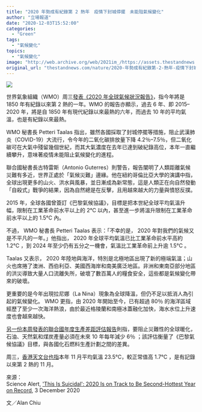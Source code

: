 ```yaml
---
title: "2020 年勢成有紀錄第 2 熱年　疫情下封城停擺　未能阻氣候變化"
author: "立場報道"
date: "2020-12-03T15:52:00"
categories:
  - "Green"
tags:
  - "氣候變化"
topics:
  - "氣候變化"
image: "http://web.archive.org/web/2021im_/https://assets.thestandnews.com/media/photos/20201008-0920copy_62C7L_9H5jSg3.png"
original_url: "thestandnews.com/nature/2020-年勢成有紀錄第-2-熱年-疫情下封城停擺-未能阻氣候變化"
---
```

![](http://web.archive.org/web/2021im_/https://assets.thestandnews.com/media/photos/20201008-0920copy_62C7L_9H5jSg3.png)

世界氣象組織（WMO）周三[發表《2020 年全球氣候狀況報告》](http://web.archive.org/web/20211229070404/https://public.wmo.int/en/our-mandate/climate/wmo-statement-state-of-global-climate)，指今年將是 1850 年有紀錄以來第 2 熱的一年。WMO 的報告亦顯示，過去 6 年、即 2015–2020 年，將是自 1850 年有現代紀錄以來最熱的六年，而過去 10 年的平均氣溫，也是有紀錄以來最熱。

WMO 秘書長 Petteri Taalas 指出，雖然各國採取了封城停擺等措施，阻止武漢肺炎（COVID-19）大流行，令今年的二氧化碳排放量下降 4.2％–7.5％，但二氧化碳可在大氣中殘留幾個世紀，而其大氣濃度在去年已達到破紀錄高位，本年一直繼續攀升，意味著疫情未能阻止氣候變化的進程。

聯合國秘書長古特雷斯（Antonio Guterres）則警告，報告闡明了人類距離氣候災難有多近，世界正處於「氣候災難」邊緣。他在紐約哥倫比亞大學的演講中指，全球出現更多的山火、洪水與風暴，並日漸成為新常態，這是人類正在向自然發動「自殺式」戰爭的結果，因為自然總是在反擊，且用越來越大的力量與憤怒反撲。

2015 年，全球各國曾簽訂《巴黎氣候協議》，目標是把本世紀全球平均氣溫升幅，限制在工業革命前水平以上的 2℃ 以內，甚至進一步將溫升限制在工業革命前水平以上的 1.5℃ 內。

不過， WMO 秘書長 Petteri Taalas 表示：「不幸的是， 2020 年對我們的氣候又是不平凡的一年。」他指出， 2020 年全球平均氣溫已比工業革命前水平高約 1.2℃ ，到 2024 年至少仍有五分之一機會，氣溫比工業革命前上升逾 1.5℃ 。

Taalas 又表示， 2020 年陸地與海洋，特別是北極地區出現了新的極端氣溫；山火也席捲了澳洲、西伯利亞、美國西海岸和南美廣泛地區。非洲和東南亞部分地區的洪災導致大量人口流離失所，破壞了數百萬人的糧食安全，這些都是氣候變化帶來的破壞。

更重要的是今年出現拉尼娜（La Nina）現象為全球降溫，但仍不足以抵消人為引起的氣候變化。 WMO 更指，由 2020 年開始至今，已有超過 80％ 的海洋區域經歷了至少一次海洋熱浪，由於最近格陵蘭和南極冰蓋融化加快，海水水位上升速度也會越來越快。

[另一份本周發表的聯合國年度生產差距評估報告](http://web.archive.org/web/20211229070404/http://productiongap.org/2020report/)則指，要阻止災難性的全球暖化，石油、天然氣和煤炭產量必須在未來 10 年每年減少 6％ ；該評估衡量了《巴黎氣候協議》目標，與各國化石燃料生產計劃之間的差異。

周三，[香港天文台也指](http://web.archive.org/web/20211229070404/https://www.hko.gov.hk/tc/wxinfo/pastwx/mws2020/mws202011.htm)本年 11 月平均氣溫 23.5℃，較正常值高 1.7℃ ，是有記錄以來第 2 熱的 11 月。

來源：  
Science Alert, ['This Is Suicidal': 2020 Is on Track to Be Second-Hottest Year on Record](http://web.archive.org/web/20211229070404/https://www.sciencealert.com/2020-one-of-three-hottest-years-ever-recorded-un), 3 December 2020

文／Alan Chiu